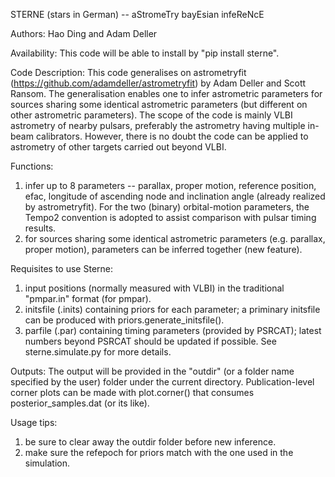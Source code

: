 STERNE (stars in German) -- aStromeTry bayEsian infeReNcE

Authors: Hao Ding and Adam Deller

Availability:
This code will be able to install by "pip install sterne".

Code Description:
This code generalises on astrometryfit (https://github.com/adamdeller/astrometryfit) by Adam Deller and Scott Ransom. The generalisation enables one to infer astrometric parameters for sources sharing some identical astrometric parameters (but different on other astrometric parameters). The scope of the code is mainly VLBI astrometry of nearby pulsars, preferably the astrometry having multiple in-beam calibrators. However, there is no doubt the code can be applied to astrometry of other targets carried out beyond VLBI.

Functions:
1) infer up to 8 parameters -- parallax, proper motion, reference position, efac, longitude of ascending node and inclination angle (already realized by astrometryfit). For the two (binary) orbital-motion parameters, the Tempo2 convention is adopted to assist comparison with pulsar timing results.
2) for sources sharing some identical astrometric parameters (e.g. parallax, proper motion), parameters can be inferred together (new feature).

Requisites to use Sterne: 
1) input positions (normally measured with VLBI) in the traditional "pmpar.in" format (for pmpar).
2) initsfile (.inits) containing priors for each parameter; a priminary initsfile can be produced with priors.generate_initsfile().
3) parfile (.par) containing timing parameters (provided by PSRCAT); latest numbers beyond PSRCAT should be updated if possible.
See sterne.simulate.py for more details.

Outputs:
The output will be provided in the "outdir" (or a folder name specified by the user) folder under the current directory. Publication-level corner plots can be made with plot.corner() that consumes posterior_samples.dat (or its like).

Usage tips:
1) be sure to clear away the outdir folder before new inference.
2) make sure the refepoch for priors match with the one used in the simulation.
